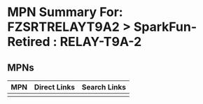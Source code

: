 



# MPN Summary For: FZSRTRELAYT9A2 > SparkFun-Retired : RELAY-T9A-2

## MPNs
  

|MPN|Direct Links|Search Links|
| :--- | :--- | :--- |
||||
